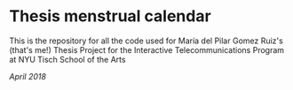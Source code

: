 # Thesis menstrual calendar
This is the repository for all the code used for María del Pilar Gomez Ruiz's (that's me!) Thesis Project for the Interactive Telecommunications Program at NYU Tisch School of the Arts 

*April 2018* 


